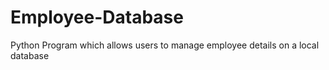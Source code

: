 # Employee-Database
Python Program which allows users to manage employee details on a local database
